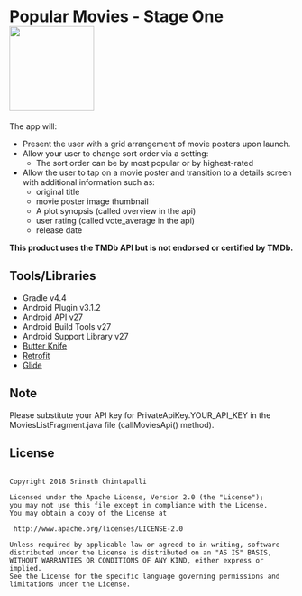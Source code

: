 Popular Movies - Stage One    <img src=https://www.themoviedb.org/static_cache/v4/logos/408x161-powered-by-rectangle-green-bb4301c10ddc749b4e79463811a68afebeae66ef43d17bcfd8ff0e60ded7ce99.png width="150"/>
==========================

The app will:

* Present the user with a grid arrangement of movie posters upon launch.
* Allow your user to change sort order via a setting:
    * The sort order can be by most popular or by highest-rated
* Allow the user to tap on a movie poster and transition to a details screen with additional information such as:
    * original title
    * movie poster image thumbnail
    * A plot synopsis (called overview in the api)
    * user rating (called vote_average in the api)
    * release date
    
**This product uses the TMDb API but is not endorsed or certified by TMDb.**

Tools/Libraries
----------------

* Gradle v4.4
* Android Plugin v3.1.2
* Android API v27
* Android Build Tools v27
* Android Support Library v27
* [Butter Knife](https://github.com/JakeWharton/butterknife)
* [Retrofit](https://github.com/square/retrofit)
* [Glide](https://github.com/bumptech/glide)


Note
----
Please substitute your API key for PrivateApiKey.YOUR_API_KEY in the MoviesListFragment.java file (callMoviesApi() method).


License
----

```

Copyright 2018 Srinath Chintapalli

Licensed under the Apache License, Version 2.0 (the "License");
you may not use this file except in compliance with the License.
You may obtain a copy of the License at

 http://www.apache.org/licenses/LICENSE-2.0

Unless required by applicable law or agreed to in writing, software
distributed under the License is distributed on an "AS IS" BASIS,
WITHOUT WARRANTIES OR CONDITIONS OF ANY KIND, either express or implied.
See the License for the specific language governing permissions and
limitations under the License.

```
